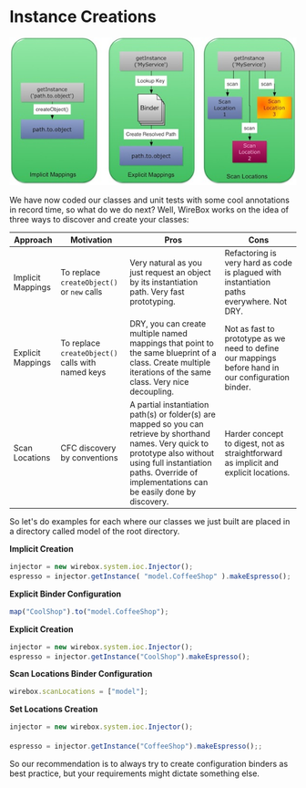 # Instance Creations

![](../.gitbook/assets/instance_mappings.jpg)

We have now coded our classes and unit tests with some cool annotations in record time, so what do we do next? Well, WireBox works on the idea of three ways to discover and create your classes:

| Approach | Motivation | Pros | Cons |
| --- | --- | --- | --- |
| Implicit Mappings | To replace `createObject()` or `new` calls | Very natural as you just request an object by its instantiation path. Very fast prototyping. | Refactoring is very hard as code is plagued with instantiation paths everywhere. Not DRY. |
| Explicit Mappings | To replace `createObject()` calls with named keys | DRY, you can create multiple named mappings that point to the same blueprint of a class. Create multiple iterations of the same class. Very nice decoupling. | Not as fast to prototype as we need to define our mappings before hand in our configuration binder. |
| Scan Locations | CFC discovery by conventions | A partial instantiation path\(s\) or folder\(s\) are mapped so you can retrieve by shorthand names. Very quick to prototype also without using full instantiation paths. Override of implementations can be easily done by discovery. | Harder concept to digest, not as straightforward as implicit and explicit locations. |

So let's do examples for each where our classes we just built are placed in a directory called model of the root directory.

**Implicit Creation**

```javascript
injector = new wirebox.system.ioc.Injector();
espresso = injector.getInstance( "model.CoffeeShop" ).makeEspresso();
```

  
 **Explicit Binder Configuration**

```javascript
map("CoolShop").to("model.CoffeeShop");
```

  
 **Explicit Creation**

```javascript
injector = new wirebox.system.ioc.Injector();
espresso = injector.getInstance("CoolShop").makeEspresso();
```

  
 **Scan Locations Binder Configuration**

```javascript
wirebox.scanLocations = ["model"];
```

  
 **Set Locations Creation**

```javascript
injector = new wirebox.system.ioc.Injector();

espresso = injector.getInstance("CoffeeShop").makeEspresso();;
```

  
 So our recommendation is to always try to create configuration binders as best practice, but your requirements might dictate something else.

